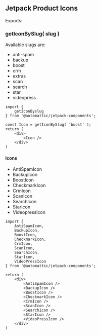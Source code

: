 ## Jetpack Product Icons

Exports:

### getIconBySlug( slug )

Available slugs are:

* anti-spam
* backup
* boost
* crm
* extras
* scan
* search
* star
* videopress

```es6
import {
	getIconByslug
} from '@automattic/jetpack-components';

const Icon = getIconBySlug( 'boost' );
return (
	<div>
		<Icon />
	</div>
)
```

#### Icons

* AntiSpamIcon
* BackupIcon
* BoostIcon
* CheckmarkIcon
* CrmIcon
* ScanIcon
* SearchIcon
* StarIcon
* VideopressIcon

```es6
import {
	AntiSpamIcon,
	BackupIcon,
	BoostIcon,
	CheckmarkIcon,
	CrmIcon,
	ScanIcon,
	SearchIcon,
	StarIcon,
	VideoPressIcon
} from '@automattic/jetpack-components';

return (
	<div>
		<AntiSpamIcon />
		<BackupIcon />
		<BoostIcon />
		<CheckmarkIcon />
		<CrmIcon />
		<ScanIcon />
		<SearchIcon />
		<StarIcon />
		<VideoPressIcon />
	</div>
)
```
